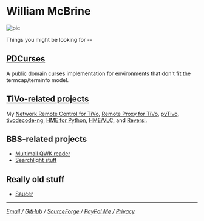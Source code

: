 William McBrine
===============

![pic]

Things you might be looking for --


[PDCurses]
----------

A public domain curses implementation for environments that don't fit
the termcap/terminfo model.


[TiVo-related projects]
-----------------------

My [Network Remote Control for TiVo], [Remote Proxy for TiVo], [pyTivo],
[tivodecode-ng], [HME for Python], [HME/VLC], and [Reversi].


BBS-related projects
--------------------

* [Multimail QWK reader]
* [Searchlight stuff]


Really old stuff
----------------

* [Saucer]


---

*[Email] / [GitHub] / [SourceForge] / [PayPal Me] / [Privacy]*

[pic]: https://s.gravatar.com/avatar/8f346585e5c2b436ad98d6317256bc38?s=300

[PDCurses]: https://pdcurses.org/

[TiVo-related projects]: tivo/
[Network Remote Control for TiVo]: tivo/index.md#network-remote-control-for-tivo
[Remote Proxy for TiVo]: tivo/index.md#remote-proxy-for-tivo
[pyTivo]: tivo/index.md#pytivo
[tivodecode-ng]: tivo/index.md#tivodecode-ng
[HME for Python]: tivo/index.md#hme-for-python
[HME/VLC]: tivo/index.md#hmevlc-video-streamer
[Reversi]: tivo/index.md#reversi

[Multimail QWK reader]: MultiMail/
[Searchlight stuff]: sl/

[Saucer]: saucer/

[Email]: mailto:wmcbrine@gmail.com
[GitHub]: https://github.com/wmcbrine/
[SourceForge]: https://sourceforge.net/u/wmcbrine/
[PayPal Me]: https://paypal.me/wmcbrine
[Privacy]: privacy.md
